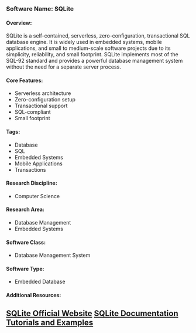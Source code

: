 ### Software Name: SQLite

#### Overview:
SQLite is a self-contained, serverless, zero-configuration, transactional SQL database engine. It is widely used in embedded systems, mobile applications, and small to medium-scale software projects due to its simplicity, reliability, and small footprint. SQLite implements most of the SQL-92 standard and provides a powerful database management system without the need for a separate server process.

#### Core Features:
- Serverless architecture
- Zero-configuration setup
- Transactional support
- SQL-compliant
- Small footprint

#### Tags:
- Database
- SQL
- Embedded Systems
- Mobile Applications
- Transactions

#### Research Discipline:
- Computer Science

#### Research Area:
- Database Management
- Embedded Systems

#### Software Class:
- Database Management System

#### Software Type:
- Embedded Database

#### Additional Resources:
[SQLite Official Website](https://www.sqlite.org/)
[SQLite Documentation](https://www.sqlite.org/docs.html)
[Tutorials and Examples](https://www.sqlitetutorial.net/)
--------------------------------------

